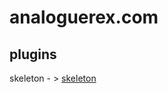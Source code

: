 [skeleton]: http://www.getskeleton.com/        "skeleton"



# analoguerex.com

## plugins
skeleton - > [skeleton][skeleton]
